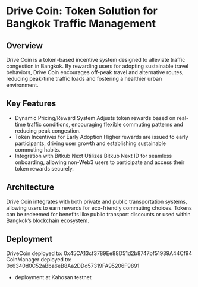 # Drive Coin: Token Solution for Bangkok Traffic Management
## Overview
Drive Coin is a token-based incentive system designed to alleviate traffic congestion in Bangkok. By rewarding users for adopting sustainable travel behaviors, Drive Coin encourages off-peak travel and alternative routes, reducing peak-time traffic loads and fostering a healthier urban environment.

## Key Features

- Dynamic Pricing/Reward System
Adjusts token rewards based on real-time traffic conditions, encouraging flexible commuting patterns and reducing peak congestion.
- Token Incentives for Early Adoption
Higher rewards are issued to early participants, driving user growth and establishing sustainable commuting habits.
- Integration with Bitkub Next
Utilizes Bitkub Next ID for seamless onboarding, allowing non-Web3 users to participate and access their token rewards securely.

## Architecture
Drive Coin integrates with both private and public transportation systems, allowing users to earn rewards for eco-friendly commuting choices. Tokens can be redeemed for benefits like public transport discounts or used within Bangkok’s blockchain ecosystem.


## Deployment
DriveCoin deployed to: 0x45CA13cf3789Ee88D51d2b8747bf51939A44Cf94
CoinManager deployed to: 0x6340d0C52aBba6eB8Aa2DDd57319FA95206F9891
* deployment at Kahosan testnet
